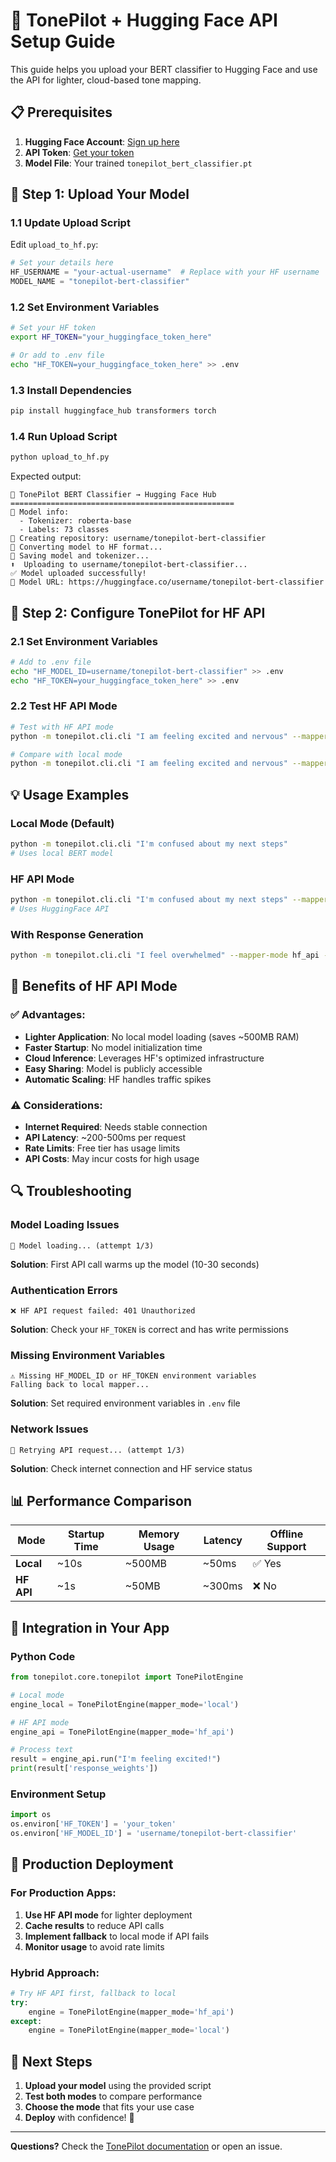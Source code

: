 # 🤗 TonePilot + Hugging Face API Setup Guide

This guide helps you upload your BERT classifier to Hugging Face and use the API for lighter, cloud-based tone mapping.

## 📋 Prerequisites

1. **Hugging Face Account**: [Sign up here](https://huggingface.co/join)
2. **API Token**: [Get your token](https://huggingface.co/settings/tokens)
3. **Model File**: Your trained `tonepilot_bert_classifier.pt`

## 🚀 Step 1: Upload Your Model

### 1.1 Update Upload Script
Edit `upload_to_hf.py`:
```python
# Set your details here
HF_USERNAME = "your-actual-username"  # Replace with your HF username
MODEL_NAME = "tonepilot-bert-classifier"
```

### 1.2 Set Environment Variables
```bash
# Set your HF token
export HF_TOKEN="your_huggingface_token_here"

# Or add to .env file
echo "HF_TOKEN=your_huggingface_token_here" >> .env
```

### 1.3 Install Dependencies
```bash
pip install huggingface_hub transformers torch
```

### 1.4 Run Upload Script
```bash
python upload_to_hf.py
```

Expected output:
```
🤗 TonePilot BERT Classifier → Hugging Face Hub
==================================================
📝 Model info:
  - Tokenizer: roberta-base
  - Labels: 73 classes
🚀 Creating repository: username/tonepilot-bert-classifier
🔄 Converting model to HF format...
💾 Saving model and tokenizer...
⬆️  Uploading to username/tonepilot-bert-classifier...
✅ Model uploaded successfully!
🔗 Model URL: https://huggingface.co/username/tonepilot-bert-classifier
```

## 🔧 Step 2: Configure TonePilot for HF API

### 2.1 Set Environment Variables
```bash
# Add to .env file
echo "HF_MODEL_ID=username/tonepilot-bert-classifier" >> .env
echo "HF_TOKEN=your_huggingface_token_here" >> .env
```

### 2.2 Test HF API Mode
```bash
# Test with HF API mode
python -m tonepilot.cli.cli "I am feeling excited and nervous" --mapper-mode hf_api

# Compare with local mode
python -m tonepilot.cli.cli "I am feeling excited and nervous" --mapper-mode local
```

## 💡 Usage Examples

### Local Mode (Default)
```bash
python -m tonepilot.cli.cli "I'm confused about my next steps"
# Uses local BERT model
```

### HF API Mode
```bash
python -m tonepilot.cli.cli "I'm confused about my next steps" --mapper-mode hf_api
# Uses HuggingFace API
```

### With Response Generation
```bash
python -m tonepilot.cli.cli "I feel overwhelmed" --mapper-mode hf_api --respond
```

## 🔄 Benefits of HF API Mode

### ✅ **Advantages:**
- **Lighter Application**: No local model loading (saves ~500MB RAM)
- **Faster Startup**: No model initialization time
- **Cloud Inference**: Leverages HF's optimized infrastructure
- **Easy Sharing**: Model is publicly accessible
- **Automatic Scaling**: HF handles traffic spikes

### ⚠️ **Considerations:**
- **Internet Required**: Needs stable connection
- **API Latency**: ~200-500ms per request
- **Rate Limits**: Free tier has usage limits
- **API Costs**: May incur costs for high usage

## 🔍 Troubleshooting

### Model Loading Issues
```
🔄 Model loading... (attempt 1/3)
```
**Solution**: First API call warms up the model (10-30 seconds)

### Authentication Errors
```
❌ HF API request failed: 401 Unauthorized
```
**Solution**: Check your `HF_TOKEN` is correct and has write permissions

### Missing Environment Variables
```
⚠️ Missing HF_MODEL_ID or HF_TOKEN environment variables
Falling back to local mapper...
```
**Solution**: Set required environment variables in `.env` file

### Network Issues
```
🔄 Retrying API request... (attempt 1/3)
```
**Solution**: Check internet connection and HF service status

## 📊 Performance Comparison

| Mode | Startup Time | Memory Usage | Latency | Offline Support |
|------|-------------|--------------|---------|-----------------|
| **Local** | ~10s | ~500MB | ~50ms | ✅ Yes |
| **HF API** | ~1s | ~50MB | ~300ms | ❌ No |

## 🔧 Integration in Your App

### Python Code
```python
from tonepilot.core.tonepilot import TonePilotEngine

# Local mode
engine_local = TonePilotEngine(mapper_mode='local')

# HF API mode  
engine_api = TonePilotEngine(mapper_mode='hf_api')

# Process text
result = engine_api.run("I'm feeling excited!")
print(result['response_weights'])
```

### Environment Setup
```python
import os
os.environ['HF_TOKEN'] = 'your_token'
os.environ['HF_MODEL_ID'] = 'username/tonepilot-bert-classifier'
```

## 🚀 Production Deployment

### For Production Apps:
1. **Use HF API mode** for lighter deployment
2. **Cache results** to reduce API calls
3. **Implement fallback** to local mode if API fails
4. **Monitor usage** to avoid rate limits

### Hybrid Approach:
```python
# Try HF API first, fallback to local
try:
    engine = TonePilotEngine(mapper_mode='hf_api')
except:
    engine = TonePilotEngine(mapper_mode='local')
```

## 📝 Next Steps

1. **Upload your model** using the provided script
2. **Test both modes** to compare performance  
3. **Choose the mode** that fits your use case
4. **Deploy** with confidence! 🎉

---
**Questions?** Check the [TonePilot documentation](https://github.com/your-repo/tonepilot) or open an issue. 